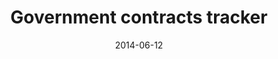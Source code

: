 ---
title: Government contracts tracker
date: 2014-06-12
clip_url: http://vault.thelensnola.org/contracts/
image_url: /images/thumbnails/2014-06-12-contracts.png
image_alt: Government contracts tracker
description: A web scraper that grabs all of the City of New Orleans' contracts. Initially built by my co-worker and now maintained by me.
repo: https://github.com/TheLens/contracts
tools: DocumentCloud, Flask, JavaScript, PostgreSQL, Python, S3, SQL Alchemy, web scraping
---